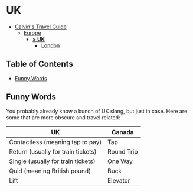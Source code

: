 # UK

- [Calvin's Travel Guide](../README.md)
  - [Europe](./Europe.md)
    - [**> UK**](./Europe_GB.md)
      - [London](./Europe_GB_London.md)
      <!-- - [Cambridge](./Europe_GB_Cambridge.md)
      - [Oxford](./Europe_GB_Oxford.md)
      - [Bletchley](./Europe_GB_Bletchley.md) -->

## Table of Contents

- [Funny Words](#funny-words)

## Funny Words

You probably already know a bunch of UK slang, but just in case. Here are some that are more obscure and travel related:

| UK                                 | Canada     |
| ---------------------------------- | ---------- |
| Contactless (meaning tap to pay)   | Tap        |
| Return (usually for train tickets) | Round Trip |
| Single (usually for train tickets) | One Way    |
| Quid (meaning British pound)       | Buck       |
| Lift                               | Elevator   |
